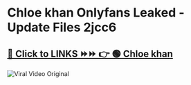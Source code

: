
 # Chloe khan Onlyfans Leaked - Update Files 2jcc6

## <h2><a href="https://clipsfans.com/Chloe_khan&ref=git">🔗 Click to LINKS ⏩⏩ 👉 🟢 Chloe khan </a></h2>

<a href="https://clipsfans.com/Chloe_khan&ref=git" rel="nofollow" data-target="animated-image.originalLink"><img src="https://i.ibb.co.com/xMMVF88/686577567.gif" alt="Viral Video Original" style="max-width: 100%; display: inline-block;" data-target="animated-image.originalImage"></a>

